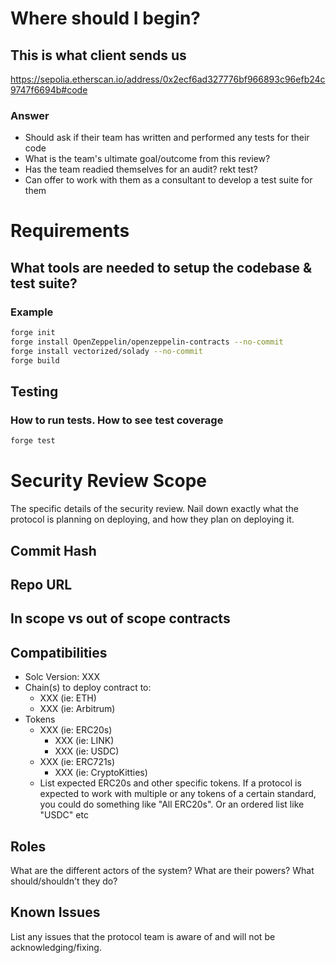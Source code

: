# Where should I begin?

## This is what client sends us

https://sepolia.etherscan.io/address/0x2ecf6ad327776bf966893c96efb24c9747f6694b#code

### Answer

- Should ask if their team has written and performed any tests for their code
- What is the team's ultimate goal/outcome from this review?
- Has the team readied themselves for an audit? rekt test?
- Can offer to work with them as a consultant to develop a test suite for them

# Requirements

## What tools are needed to setup the codebase & test suite?

### Example

```bash
forge init
forge install OpenZeppelin/openzeppelin-contracts --no-commit
forge install vectorized/solady --no-commit
forge build
```

## Testing

### How to run tests. How to see test coverage

```bash
forge test
```

# Security Review Scope

The specific details of the security review. Nail down exactly what the protocol is planning on deploying, and how they plan on deploying it.

## Commit Hash

## Repo URL

## In scope vs out of scope contracts

## Compatibilities

- Solc Version: XXX
- Chain(s) to deploy contract to:
  - XXX (ie: ETH)
  - XXX (ie: Arbitrum)
- Tokens
  - XXX (ie: ERC20s)
    - XXX (ie: LINK)
    - XXX (ie: USDC)
  - XXX (ie: ERC721s)
    - XXX (ie: CryptoKitties)
  - List expected ERC20s and other specific tokens. If a protocol is expected to work with multiple or any tokens of a certain standard, you could do something like "All ERC20s". Or an ordered list like "USDC" etc

## Roles

What are the different actors of the system? What are their powers? What should/shouldn't they do?

## Known Issues

List any issues that the protocol team is aware of and will not be acknowledging/fixing.

